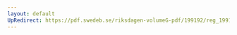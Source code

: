 ```yaml
---
layout: default
UpRedirect: https://pdf.swedeb.se/riksdagen-volumeG-pdf/199192/reg_199192/reg_199192_1068.pdf
---
```

